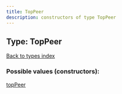 ```yaml
---
title: TopPeer
description: constructors of type TopPeer
---
```

## Type: TopPeer  
[Back to types index](index.md)



### Possible values (constructors):

[topPeer](../constructors/topPeer.md)  


